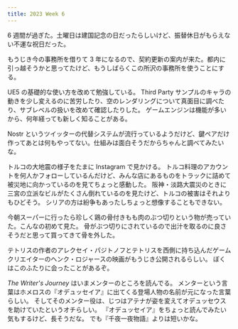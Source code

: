 ```yaml
---
title: 2023 Week 6
---
```


6 週間が過ぎた。土曜日は建国記念の日だったらしいけど、振替休日がもらえない不運な祝日だった。

もうじき今の事務所を借りて 3 年になるので、契約更新の案内が来た。都内に引っ越そうかと思ってたけど、もうしばらくこの所沢の事務所を使うことにする。

UE5 の基礎的な使い方を改めて勉強している。
Third Party サンプルのキャラの動きを少し変えるのに苦労したり、空のレンダリングについて真面目に調べたり、サブレベルの扱いを改めて確認したりした。
ゲームエンジンは機能が多いから、何年経っても新しく知ることがある。

Nostr というツイッターの代替システムが流行っているようだけど、鍵ペアだけ作ってあとは何もやってない。仕組みは面白そうだからちゃんと調べてみたいな。

トルコの大地震の様子をたまに Instagram で見かける。
トルコ料理のアカウントを何人かフォローしているんだけど、みんな店にあるものをトラックに詰めて被災地に向かっているのを見てちょっと感動した。
阪神・淡路大震災のときに三宮の立派なビルがたくさん倒れているのを見たけど、トルコの被害はそれよりもひどそう。
シリアの方は紛争もあったしちょっと想像することもできない。

今朝スーパーに行ったら珍しく鶏の骨付きもも肉のぶつ切りという物が売っていた。こんなの初めて見た。
骨がぶつ切りにされているので出汁を取るのに良さそうだと思って買ってきて骨を外した。

テトリスの作者のアレクセイ・パジトノフとテトリスを西側に持ち込んだゲームクリエイターのヘンク・ロジャースの映画がもうじき公開されるらしい。
ぼくはこのふたりに会ったことがあるぞ。

_The Writer's Journey_ はいまメンターのところを読んでる。
メンターという言葉はホメロスの『オデュッセイア』に出てくる登場人物の名前が元になった言葉らしい。
そしてそのメンター役は、じつはアテナが姿を変えてオデュッセウスを助けていたというオチらしい。
『オデュッセイア』をちょっと読んでみたい気もするけど、長そうだな。
でも『千夜一夜物語』よりは短いかな。
